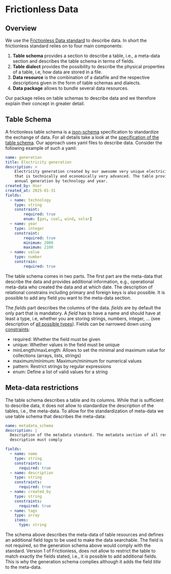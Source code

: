 # Frictionless Data

## Overview

We use the [Frictionless Data standard](https://datapackage.org/)
to describe data. In short the frictionless standard relies on to four main components:

1. **Table schema** provides a section to describe a table, i.e., a meta-data section
    and describes the table schema in terms of fields.
2. **Table dialect** provides the possibility to describe the physical properties
    of a table, i.e, how data are stored in a file.
3. **Data resource** is the combination of a datafile and the respective descriptions
    given in the form of table schemas and dialects.
4. **Data package** allows to bundle several data resources.

Our package relies on table schemas to describe data and we therefore explain their
concept in greater detail.

## Table Schema

A frictionless table schema is a [json-schema](https://tour.json-schema.org/)
specification to standardize the exchange of data. For all details take a look at
the [specification of the table schema](https://datapackage.org/profiles/2.0/dataresource.json).
Our approach uses yaml files to describe data. Consider the following example of
such a yaml:

```yaml
name: generation
title: Electricity generation
description: >
    Electricity generation created by our awesome very unique electricity model
    that is technically and economically very advanced. The table provides
    annual generation by technology and year.
created_by: User
created_at: 2025-01-31
fields:
  - name: technology
    type: string
    constraint:
        required: true
        enum: [gas, coal, wind, solar]
  - name: year
    type: integer
    constraint:
        required: true
        minimum: 2000
        maximum: 2100
  - name: value
    type: number
    constrain:
        required: true
```

The table schema comes in two parts. The first part are the meta-data that describe
the data and provides additional information, e.g., operational meta-data who
created the data and at which date. The description of relational constrains including
primary and foreign keys is also possible. It is possible to add any field you want
to the meta-data section.

The *fields* part describes the columns of the data. *fields* are by default the only
part that is mandatory. A *field* has to have a name and should have at least a
type, i.e, whether you are storing strings, numbers, integer, ... (see description
of [all possible types](https://framework.frictionlessdata.io/docs/fields/any.html)).
Fields can be narrowed down using [constraints](https://specs.frictionlessdata.io/table-schema/#constraints):
- required: Whether the field must be given
- unique: Whether values in the field must be unique
- minLength/maxLength: Allows to set the minimal and maximum value for collections
(arrays, lists, strings)
- maximum/minimum: Maximum/minimum for numerical values
- pattern: Restrict strings by regular expressions
- enum: Define a list of valid values for a string

## Meta-data restrictions

The table schema describes a table and its columns. While that is sufficient to
describe data, it does not allow to standardize the description of the tables, i.e.,
the meta-data. To allow for the standardization of meta-data we use table schema
that describes the meta-data:

```yaml
name: metadata_schema
description: |
  Description of the metadata standard. The metadata section of all resource
  description must comply

fields:
  - name: name
    type: string
    constraints:
      required: true
  - name: description
    type: string
    constraints:
      required: true
  - name: created_by
    type: string
    constraints:
      required: true
  - name: tags
    type: array
    items:
      type: string
```

The schema above describes the meta-data of table resources and defines an additional
field *tags* to be used to make the data searchable. The field is not required, so the
generation schema above would comply with the standard. Version 1 of Frictionless,
does not allow to restrict the table to match exactly the fields stated, i.e., it is
possible to add additional fields. This is why the generation schema complies although
it adds the field *title* to the meta-data.

